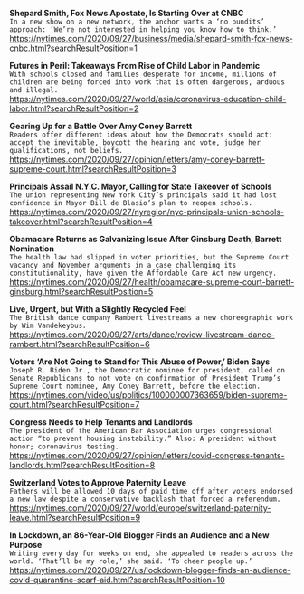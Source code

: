 **Shepard Smith, Fox News Apostate, Is Starting Over at CNBC**\
`In a new show on a new network, the anchor wants a ‘no pundits’ approach: ‘We’re not interested in helping you know how to think.’`\
https://nytimes.com/2020/09/27/business/media/shepard-smith-fox-news-cnbc.html?searchResultPosition=1

**Futures in Peril: Takeaways From Rise of Child Labor in Pandemic**\
`With schools closed and families desperate for income, millions of children are being forced into work that is often dangerous, arduous and illegal.`\
https://nytimes.com/2020/09/27/world/asia/coronavirus-education-child-labor.html?searchResultPosition=2

**Gearing Up for a Battle Over Amy Coney Barrett**\
`Readers offer different ideas about how the Democrats should act: accept the inevitable, boycott the hearing and vote, judge her qualifications, not beliefs.`\
https://nytimes.com/2020/09/27/opinion/letters/amy-coney-barrett-supreme-court.html?searchResultPosition=3

**Principals Assail N.Y.C. Mayor, Calling for State Takeover of Schools**\
`The union representing New York City’s principals said it had lost confidence in Mayor Bill de Blasio’s plan to reopen schools.`\
https://nytimes.com/2020/09/27/nyregion/nyc-principals-union-schools-takeover.html?searchResultPosition=4

**Obamacare Returns as Galvanizing Issue After Ginsburg Death, Barrett Nomination**\
`The health law had slipped in voter priorities, but the Supreme Court vacancy and November arguments in a case challenging its constitutionality, have given the Affordable Care Act new urgency.`\
https://nytimes.com/2020/09/27/health/obamacare-supreme-court-barrett-ginsburg.html?searchResultPosition=5

**Live, Urgent, but With a Slightly Recycled Feel**\
`The British dance company Rambert livestreams a new choreographic work by Wim Vandekeybus.`\
https://nytimes.com/2020/09/27/arts/dance/review-livestream-dance-rambert.html?searchResultPosition=6

**Voters ‘Are Not Going to Stand for This Abuse of Power,’ Biden Says**\
`Joseph R. Biden Jr., the Democratic nominee for president, called on Senate Republicans to not vote on confirmation of President Trump’s Supreme Court nominee, Amy Coney Barrett, before the election.`\
https://nytimes.com/video/us/politics/100000007363659/biden-supreme-court.html?searchResultPosition=7

**Congress Needs to Help Tenants and Landlords**\
`The president of the American Bar Association urges congressional action “to prevent housing instability.” Also: A president without honor; coronavirus testing.`\
https://nytimes.com/2020/09/27/opinion/letters/covid-congress-tenants-landlords.html?searchResultPosition=8

**Switzerland Votes to Approve Paternity Leave**\
`Fathers will be allowed 10 days of paid time off after voters endorsed a new law despite a conservative backlash that forced a referendum.`\
https://nytimes.com/2020/09/27/world/europe/switzerland-paternity-leave.html?searchResultPosition=9

**In Lockdown, an 86-Year-Old Blogger Finds an Audience and a New Purpose**\
`Writing every day for weeks on end, she appealed to readers across the world. ‘That’ll be my role,’ she said. ‘To cheer people up.’`\
https://nytimes.com/2020/09/27/us/lockdown-blogger-finds-an-audience-covid-quarantine-scarf-aid.html?searchResultPosition=10


